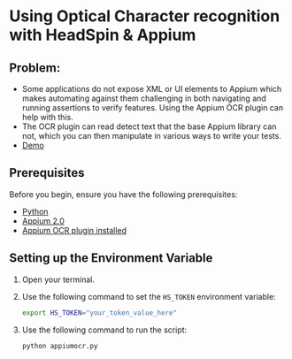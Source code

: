 # Using Optical Character recognition with HeadSpin & Appium

## Problem:

- Some applications do not expose XML or UI elements to Appium which makes automating against them challenging in both navigating and running assertions to verify features.  Using the Appium OCR plugin can help with this.
- The OCR plugin can read detect text that the base Appium library can not, which you can then manipulate in various ways to write your tests.
- [Demo](https://drive.google.com/file/d/1I45n-IxSRfHXhdTzteRs0NVwgWg9GpR-/view?usp=sharing)

## Prerequisites

Before you begin, ensure you have the following prerequisites:

- [Python](https://www.python.org/downloads/) 
- [Appium 2.0](https://github.com/appium/appium)
- [Appium OCR plugin installed](https://github.com/jlipps/appium-ocr-plugin) 


## Setting up the Environment Variable

1. Open your terminal.

2. Use the following command to set the `HS_TOKEN` environment variable:

   ```bash
   export HS_TOKEN="your_token_value_here"

3. Use the following command to run the script:

   ```bash
   python appiumocr.py
